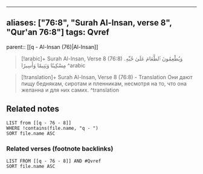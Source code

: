 
---
aliases: ["76:8", "Surah Al-Insan, verse 8", "Qur'an 76:8"]
tags: Qvref
---

parent:: [[q - Al-Insan (76)|Al-Insan]]

> [!arabic]+ Surah Al-Insan, Verse 8 (76:8)
> <span class="quran-arabic">وَيُطْعِمُونَ ٱلطَّعَامَ عَلَىٰ حُبِّهِۦ مِسْكِينًا وَيَتِيمًا وَأَسِيرًا</span>
^arabic

> [!translation]+ Surah Al-Insan, Verse 8 (76:8) - Translation
> Они дают пищу беднякам, сиротам и пленникам, несмотря на то, что она желанна и для них самих.
^translation



## Related notes
```dataview
LIST from [[q - 76 - 8]]
WHERE !contains(file.name, "q - ")
SORT file.name ASC
```

### Related verses (footnote backlinks)
```dataview
LIST FROM [[q - 76 - 8]] AND #Qvref
SORT file.name ASC
```

